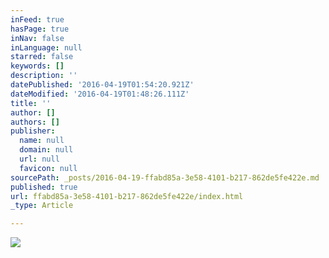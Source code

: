 ```yaml
---
inFeed: true
hasPage: true
inNav: false
inLanguage: null
starred: false
keywords: []
description: ''
datePublished: '2016-04-19T01:54:20.921Z'
dateModified: '2016-04-19T01:48:26.111Z'
title: ''
author: []
authors: []
publisher:
  name: null
  domain: null
  url: null
  favicon: null
sourcePath: _posts/2016-04-19-ffabd85a-3e58-4101-b217-862de5fe422e.md
published: true
url: ffabd85a-3e58-4101-b217-862de5fe422e/index.html
_type: Article

---
```

![](https://the-grid-user-content.s3-us-west-2.amazonaws.com/92029368-1dc2-45eb-a6ec-790dba3f57e3.png)
